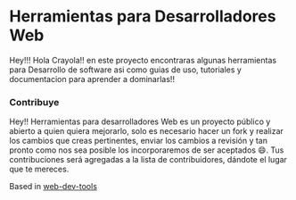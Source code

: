 # Herramientas para Desarrolladores Web

Hey!!! Hola Crayola!! en este proyecto encontraras algunas herramientas para Desarrollo de software asi como guias de uso, tutoriales y documentacion para aprender a dominarlas!! 

### Contribuye

Hey!! Herramientas para desarrolladores Web es un proyecto público y abierto a quien quiera mejorarlo, solo es necesario hacer un fork y realizar los cambios que creas pertinentes, enviar los cambios a revisión y tan pronto como nos sea posible los incorporaremos de ser aceptados 😄. Tus contribuciones será agregadas a la lista de contribuidores, dándote el lugar que te mereces.

Based in [web-dev-tools](https://github.com/SLC-JS-Learners/web-dev-tools)
